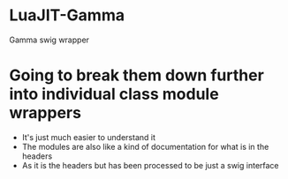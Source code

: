 # LuaJIT-Gamma
Gamma swig wrapper

# Going to break them down further into individual class module wrappers
* It's just much easier to understand it
* The modules are also like a kind of documentation for what is in the headers
* As it is the headers but has been processed to be just a swig interface

